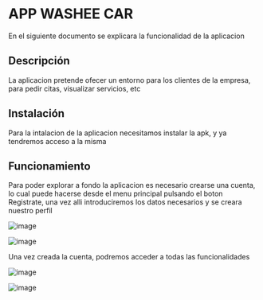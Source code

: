 # APP WASHEE CAR

En el siguiente documento se explicara la funcionalidad de la aplicacion

## Descripción

La aplicacion pretende ofecer un entorno para los clientes de la empresa, para pedir citas, visualizar servicios, etc

## Instalación

Para la intalacion de la aplicacion necesitamos instalar la apk, y ya tendremos acceso a la misma

## Funcionamiento

Para poder explorar a fondo la aplicacion es necesario crearse una cuenta, lo cual puede hacerse desde el menu principal pulsando el boton Registrate, una vez alli introduciremos los datos necesarios y se creara nuestro perfil

![image](https://github.com/santiknu/TFG/assets/131476967/a1d462b7-0792-4e4f-bca5-f8cccd088128)

![image](https://github.com/santiknu/TFG/assets/131476967/c37549ad-d686-43fc-a9f6-bb9b93dfd520)


Una vez creada la cuenta, podremos acceder a todas las funcionalidades

![image](https://github.com/santiknu/TFG/assets/131476967/dbd07dae-fc4c-4e20-bc06-42a10bee4f86)

![image](https://github.com/santiknu/TFG/assets/131476967/39965b4a-a94d-4799-8952-3fc4f941590a)




